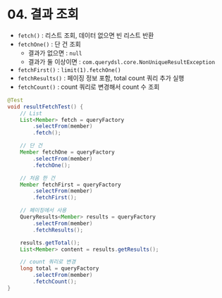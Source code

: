 # 04. 결과 조회
- `fetch()` : 리스트 조회, 데이터 없으면 빈 리스트 반환
- `fetchOne()` : 단 건 조회
  - 결과가 없으면 : `null`
  - 결과가 둘 이상이면 : `com.querydsl.core.NonUniqueResultException`
- `fetchFirst()` : `limit(1).fetchOne()`
- `fetchResults()` : 페이징 정보 포함, total count 쿼리 추가 실행
- `fetchCount()` : count 쿼리로 변경해서 count 수 조회
```java
@Test
void resultFetchTest() {
    // List
    List<Member> fetch = queryFactory
        .selectFrom(member)
        .fetch();

    // 단 건
    Member fetchOne = queryFactory
        .selectFrom(member)
        .fetchOne();

    // 처음 한 건
    Member fetchFirst = queryFactory
        .selectFrom(member)
        .fetchFirst();

    // 페이징에서 사용
    QueryResults<Member> results = queryFactory
        .selectFrom(member)
        .fetchResults();

    results.getTotal();
    List<Member> content = results.getResults();

    // count 쿼리로 변경
    long total = queryFactory
        .selectFrom(member)
        .fetchCount();
}
```
